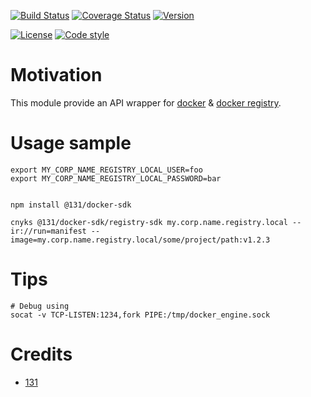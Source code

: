 [![Build Status](https://github.com/131/docker-sdk/actions/workflows/test.yml/badge.svg?branch=master)](https://github.com/131/docker-sdk/actions/workflows/test.yml)
[![Coverage Status](https://coveralls.io/repos/github/131/docker-sdk/badge.svg?branch=master)](https://coveralls.io/github/131/docker-sdk?branch=master)
[![Version](https://img.shields.io/npm/v/@131/docker-sdk.svg)](https://www.npmjs.com/package/@131/docker-sdk)


[![License](https://img.shields.io/badge/license-MIT-blue.svg)](http://opensource.org/licenses/MIT)
[![Code style](https://img.shields.io/badge/code%2fstyle-ivs-green.svg)](https://www.npmjs.com/package/eslint-plugin-ivs)


# Motivation

This module provide an API wrapper for [docker](https://docs.docker.com/engine/api/sdk/) & [docker registry](https://docs.docker.com/registry/spec/api/).



# Usage sample
```
export MY_CORP_NAME_REGISTRY_LOCAL_USER=foo
export MY_CORP_NAME_REGISTRY_LOCAL_PASSWORD=bar


npm install @131/docker-sdk

cnyks @131/docker-sdk/registry-sdk my.corp.name.registry.local --ir://run=manifest --image=my.corp.name.registry.local/some/project/path:v1.2.3

```

# Tips
```
# Debug using
socat -v TCP-LISTEN:1234,fork PIPE:/tmp/docker_engine.sock
```

# Credits 
* [131](https://github.com/131)
